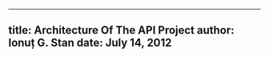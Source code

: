 --------------------------------------------------------------------------------
title: Architecture Of The API Project
author: Ionuț G. Stan
date: July 14, 2012
--------------------------------------------------------------------------------
